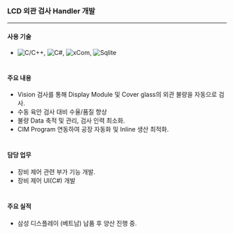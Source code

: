 ### LCD 외관 검사 Handler 개발
---
#### 사용 기술
* ![C/C++](https://img.shields.io/badge/C++-brown.svg?style=flat&logo=cplusplus&logoColor=white),
  ![C#](https://img.shields.io/badge/CSharp-brown.svg?style=flat&logo=csharp&logoColor=white),
  ![xCom](https://img.shields.io/badge/xCom-darkgreen.svg?style=flat&logo=xcom&logoColor=white),
  ![Sqlite](https://img.shields.io/badge/Sqlite-blue.svg?style=flat&logo=sqlite&logoColor=white)
#

#### 주요 내용
* Vision 검사를 통해 Display Module 및 Cover glass의 외관 불량을 자동으로 검사.
* 수동 육안 검사 대비 수율/품질 향상
* 불량 Data 축적 및 관리, 검사 인력 최소화.
* CIM Program 연동하여 공장 자동화 및 Inline 생산 최적화.
#

#### 담당 업무
* 장비 제어 관련 부가 기능 개발.
* 장비 제어 UI(C#) 개발
#

#### 주요 실적
* 삼성 디스플레이 (베트남) 납품 후 양산 진행 중.
#
